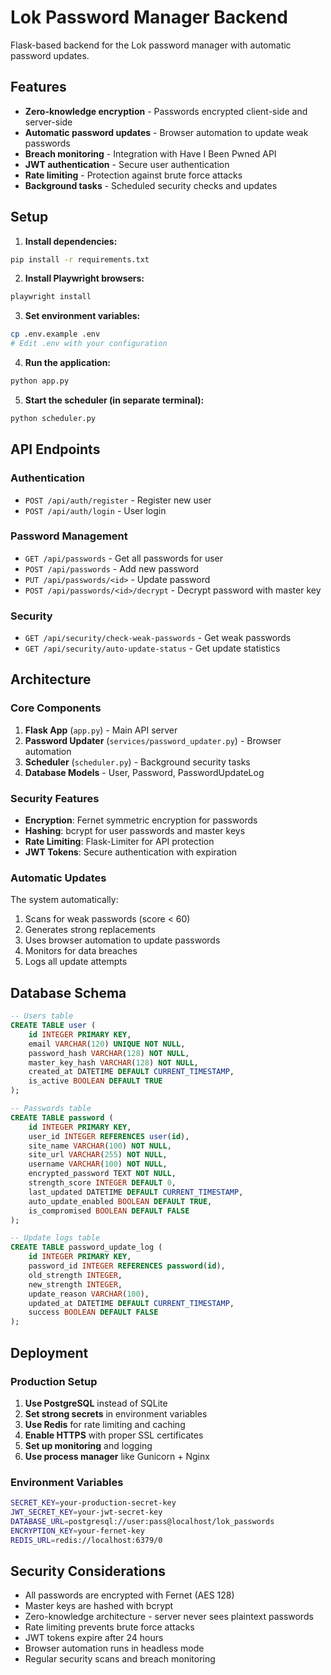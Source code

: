 # Lok Password Manager Backend

Flask-based backend for the Lok password manager with automatic password updates.

## Features

- **Zero-knowledge encryption** - Passwords encrypted client-side and server-side
- **Automatic password updates** - Browser automation to update weak passwords
- **Breach monitoring** - Integration with Have I Been Pwned API
- **JWT authentication** - Secure user authentication
- **Rate limiting** - Protection against brute force attacks
- **Background tasks** - Scheduled security checks and updates

## Setup

1. **Install dependencies:**
```bash
pip install -r requirements.txt
```

2. **Install Playwright browsers:**
```bash
playwright install
```

3. **Set environment variables:**
```bash
cp .env.example .env
# Edit .env with your configuration
```

4. **Run the application:**
```bash
python app.py
```

5. **Start the scheduler (in separate terminal):**
```bash
python scheduler.py
```

## API Endpoints

### Authentication
- `POST /api/auth/register` - Register new user
- `POST /api/auth/login` - User login

### Password Management
- `GET /api/passwords` - Get all passwords for user
- `POST /api/passwords` - Add new password
- `PUT /api/passwords/<id>` - Update password
- `POST /api/passwords/<id>/decrypt` - Decrypt password with master key

### Security
- `GET /api/security/check-weak-passwords` - Get weak passwords
- `GET /api/security/auto-update-status` - Get update statistics

## Architecture

### Core Components

1. **Flask App** (`app.py`) - Main API server
2. **Password Updater** (`services/password_updater.py`) - Browser automation
3. **Scheduler** (`scheduler.py`) - Background security tasks
4. **Database Models** - User, Password, PasswordUpdateLog

### Security Features

- **Encryption**: Fernet symmetric encryption for passwords
- **Hashing**: bcrypt for user passwords and master keys
- **Rate Limiting**: Flask-Limiter for API protection
- **JWT Tokens**: Secure authentication with expiration

### Automatic Updates

The system automatically:
1. Scans for weak passwords (score < 60)
2. Generates strong replacements
3. Uses browser automation to update passwords
4. Monitors for data breaches
5. Logs all update attempts

## Database Schema

```sql
-- Users table
CREATE TABLE user (
    id INTEGER PRIMARY KEY,
    email VARCHAR(120) UNIQUE NOT NULL,
    password_hash VARCHAR(128) NOT NULL,
    master_key_hash VARCHAR(128) NOT NULL,
    created_at DATETIME DEFAULT CURRENT_TIMESTAMP,
    is_active BOOLEAN DEFAULT TRUE
);

-- Passwords table
CREATE TABLE password (
    id INTEGER PRIMARY KEY,
    user_id INTEGER REFERENCES user(id),
    site_name VARCHAR(100) NOT NULL,
    site_url VARCHAR(255) NOT NULL,
    username VARCHAR(100) NOT NULL,
    encrypted_password TEXT NOT NULL,
    strength_score INTEGER DEFAULT 0,
    last_updated DATETIME DEFAULT CURRENT_TIMESTAMP,
    auto_update_enabled BOOLEAN DEFAULT TRUE,
    is_compromised BOOLEAN DEFAULT FALSE
);

-- Update logs table
CREATE TABLE password_update_log (
    id INTEGER PRIMARY KEY,
    password_id INTEGER REFERENCES password(id),
    old_strength INTEGER,
    new_strength INTEGER,
    update_reason VARCHAR(100),
    updated_at DATETIME DEFAULT CURRENT_TIMESTAMP,
    success BOOLEAN DEFAULT FALSE
);
```

## Deployment

### Production Setup

1. **Use PostgreSQL** instead of SQLite
2. **Set strong secrets** in environment variables
3. **Use Redis** for rate limiting and caching
4. **Enable HTTPS** with proper SSL certificates
5. **Set up monitoring** and logging
6. **Use process manager** like Gunicorn + Nginx

### Environment Variables

```bash
SECRET_KEY=your-production-secret-key
JWT_SECRET_KEY=your-jwt-secret-key
DATABASE_URL=postgresql://user:pass@localhost/lok_passwords
ENCRYPTION_KEY=your-fernet-key
REDIS_URL=redis://localhost:6379/0
```

## Security Considerations

- All passwords are encrypted with Fernet (AES 128)
- Master keys are hashed with bcrypt
- Zero-knowledge architecture - server never sees plaintext passwords
- Rate limiting prevents brute force attacks
- JWT tokens expire after 24 hours
- Browser automation runs in headless mode
- Regular security scans and breach monitoring